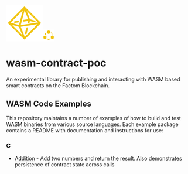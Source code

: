 ![](assets/octahedron.png)![](assets/module.png)

# wasm-contract-poc

An experimental library for publishing and interacting with WASM based smart contracts on the Factom Blockchain.



## WASM Code Examples

This repository maintains a number of examples of how to build and test WASM binaries from various source languages. Each example package contains a README with documentation and instructions for use:

### C

- [Addition](examples/c/add/README.md) - Add two numbers and return the result. Also demonstrates persistence of  contract state across calls